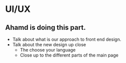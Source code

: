 # UI/UX
## Ahamd is doing this part.
* Talk about what is our approach to front end design.
* Talk about the new design up close
    * The choose your language
    * Close up to the different parts of the main page
